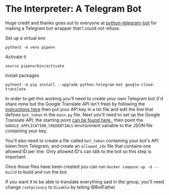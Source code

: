 # The Interpreter: A Telegram Bot

Huge credit and thanks goes out to everyone at [python-telegram-bot](https://github.com/python-telegram-bot/python-telegram-bot) for
making a Telegram bot wrapper that I could not refuse.  

Set up a virtual env 

`python3 -m venv pipenv`

Activate it 

`source pipenv/bin/activate`

Install packages 

`python3 -m pip install --upgrade python-telegram-bot google-cloud-translate`

In order to get this working you'll need to create your own Telegram bot (I'd share mine but the Google Translate API isn't free) by following the [instructions here](https://core.telegram.org/bots#6-botfather) then put your API key in a txt file and edit the line that defines `bot_token` in the `main.py` file.  Next you'll need to set up the Google Translate API, the starting point [can be found here.](https://cloud.google.com/translate/), then point the `GOOGLE_APPLICATION_CREDENTIALS` environment variable to the JSON file containing your key.

You'll also need to create a file called `bot_token` containing your bot's API token from Telegram, and create an `allowed_ids` file that contains one allowed ID per line.  Only allowed ID's can talk to the bot so this step is important.

Once those files have been created you can run `docker compose up -d --build` to build and run the bot.

If you want it to be able to translate everything said in the group, you'll need change `/setprivacy` to `Disable` by telling @BotFather
